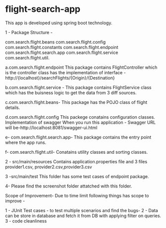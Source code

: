 # flight-search-app

This app is developed using spring boot technology.

1 - Package Structure - 

com.search.flight.beans
com.search.flight.config
com.search.flight.constants
com.search.flight.endpoint
com.search.flight.search.app
com.search.flight.service
com.search.flight.util.

a.com.search.flight.endpoint
This package contains FlightController which is the controller class has the implementation of interface - http://{localhost}/searchFlights/{Origin}/{Destination}


b.com.search.flight.service - 
This package contains FlightService class which has the buisness logic to get the data from 3 diff sources.

c.com.search.flight.beans-
This package has the POJO class of flight details.

d.com.search.flight.config 
This packege conatains configuration classes. Implementation of swagger
When you run this application - Swagger URL will be-http://localhost:8081/swagger-ui.html

e- com.search.flight.search.app-
This package contains the entry point where the app runs. 

f- com.search.flight.util-
Conatains utility classes and sorting classes.

2 - src/main/resources 
Contains application.properties file
and 3 files provider1.csv, provider2.csv,provider3.csv


3 -src/main/test
This folder has some test cases of endpoint package.

4- Please find the screenshot folder attatched with this folder.


Scope of Improvement- 
Due to time limit following things has scope to improve - 

1 - JUnit Test cases - to test multiple scenarios and find the bugs-
2 - Data can be store in database and fetch it from DB with applying filter on queries.  
3 - code cleanliness





